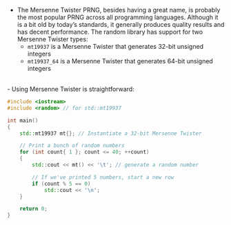 - The Mersenne Twister PRNG, besides having a great name, is probably the most popular PRNG across all programming languages. Although it is a bit old by today’s standards, it generally produces quality results and has decent performance. The random library has support for two Mersenne Twister types:
	- `mt19937` is a Mersenne Twister that generates 32-bit unsigned integers
	- `mt19937_64` is a Mersenne Twister that generates 64-bit unsigned integers
</br>
- Using Mersenne Twister is straightforward:

```cpp
#include <iostream>
#include <random> // for std::mt19937

int main()
{
	std::mt19937 mt{}; // Instantiate a 32-bit Mersenne Twister

	// Print a bunch of random numbers
	for (int count{ 1 }; count <= 40; ++count)
	{
		std::cout << mt() << '\t'; // generate a random number

		// If we've printed 5 numbers, start a new row
		if (count % 5 == 0)
			std::cout << '\n';
	}

	return 0;
}
```